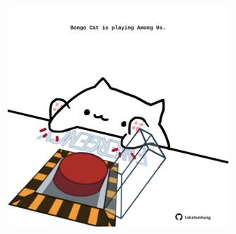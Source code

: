 <!-- built at 02/05/2021, 06:02:53 UTC -->
<p align="center">
  <img width="500" height="500" src="./ReadmeImage.svg">
</p>
